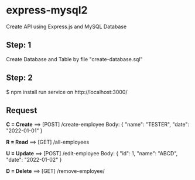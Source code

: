 # express-mysql2
Create API using Express.js and MySQL Database

## Step: 1
Create Database and Table by file "create-database.sql"

## Step: 2
$ npm install
run service on http://localhost:3000/

## Request
**C = Create** ==> [POST] /create-employee
Body:
{
  "name": "TESTER",
  "date": "2022-01-01"
}

**R = Read** ==> [GET] /all-employees

**U = Update** ==> [POST] /edit-employee
Body:
{
  "id": 1,
  "name": "ABCD",
  "date": "2022-01-02"
}

**D = Delete** ==> [GET] /remove-employee/<id>
